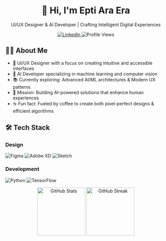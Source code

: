<h1 align="center">👋 Hi, I'm Epti Ara Era</h1>

<p align="center">UI/UX Designer & AI Developer | Crafting Intelligent Digital Experiences</p>

<div align="center">
  <a href="https://www.linkedin.com/in/eptiara">
    <img src="https://img.shields.io/badge/LinkedIn-0077B5?style=for-the-badge&logo=linkedin&logoColor=white" alt="LinkedIn"/>
  </a>
  <img src="https://komarev.com/ghpvc/?username=eptiera&style=for-the-badge&color=blueviolet" alt="Profile Views"/>
</div>

<h2>👨‍💻 About Me</h2>

- 🎨 UI/UX Designer with a focus on creating intuitive and accessible interfaces
- 🤖 AI Developer specializing in machine learning and computer vision
- 📚 Currently exploring: Advanced AI/ML architectures & Modern UX patterns
- 🎯 Mission: Building AI-powered solutions that enhance human experiences
- ☕ Fun fact: Fueled by coffee to create both pixel-perfect designs & efficient algorithms

<h2>🛠️ Tech Stack</h2>

<h3>Design</h3>
<p>
  <img src="https://img.shields.io/badge/Figma-F24E1E?style=for-the-badge&logo=figma&logoColor=white" alt="Figma"/>
  <img src="https://img.shields.io/badge/Adobe%20XD-FF61F6?style=for-the-badge&logo=Adobe%20XD&logoColor=white" alt="Adobe XD"/>
  <img src="https://img.shields.io/badge/Sketch-F7B500?style=for-the-badge&logo=sketch&logoColor=black" alt="Sketch"/>
</p>

<h3>Development</h3>
<p>
  <img src="https://img.shields.io/badge/Python-3776AB?style=for-the-badge&logo=python&logoColor=white" alt="Python"/>
  <img src="https://img.shields.io/badge/TensorFlow-FF6F00?style=for-the-badge&logo=tensorflow&logoColor=white" alt="TensorFlow"/>
</p>

<div align="center">
  <img src="https://github-readme-stats.vercel.app/api?username=eptiera&hide_border=true&show_icons=true&theme=radical&count_private=true" height="150" alt="GitHub Stats"/>
  <img src="https://github-readme-streak-stats.herokuapp.com/?user=eptiera&hide_border=true&theme=radical" height="150" alt="GitHub Streak"/>
</div>
